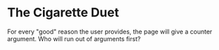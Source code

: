 # The Cigarette Duet
 For every "good" reason the user provides, the page will give a counter argument. Who will run out of arguments first?

